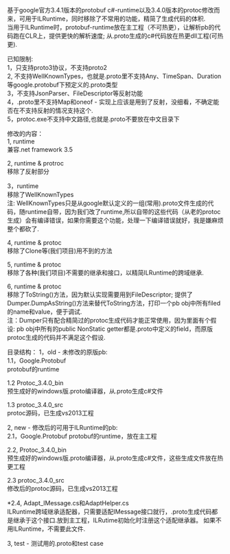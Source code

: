 基于google官方3.4.1版本的protobuf c#-runtime以及3.4.0版本的protoc修改而来，可用于ILRuntime，同时移除了不常用的功能，精简了生成代码的体积.  
当用于ILRuntime时，protobuf-runtime放在主工程（不可热更），让解析pb的代码跑在CLR上，提供更快的解析速度; 从.proto生成的c#代码放在热更dll工程(可热更).  

已知限制:  
  1，只支持proto3协议，不支持proto2  
  2, 不支持WellKnownTypes，也就是.proto里不支持Any、TimeSpan、Duration等google.protobuf下预定义的.proto类型  
  3，不支持JsonParser、FileDescriptor等反射功能  
  4，.proto里不支持Map和oneof - 实现上应该是用到了反射，没细看，不确定能否在不支持反射的情况支持这个.  
  5，protoc.exe不支持中文路径,也就是.proto不要放在中文目录下  

修改的内容：  
  1, runtime   
     兼容.net framework 3.5
  
  2, runtime & protroc   
     移除了反射部分

  3，runtime    
     移除了WellKnownTypes   
     注: WellKnownTypes只是从google默认定义的一组(常用).proto文件生成的代码，随runtime自带，因为我们改了runtime,所以自带的这些代码（从老的protoc生成）会有编译错误，如果你需要这个功能，处理一下编译错误就好，我是嫌麻烦整个都砍了.   

  4, runtime & protoc   
     移除了Clone等(我们项目)用不到的方法
     
  5, runtime & protoc   
     移除了各种(我们项目)不需要的继承和接口，以精简ILRuntime的跨域继承.   
  
  6, runtime & protoc   
     移除了ToString()方法，因为默认实现需要用到FileDescriptor; 提供了Dumper.DumpAsString()方法来替代ToString方法，打印一个pb obj中所有filed的name和value，便于调试.   
     注：Dumper只有配合精简过的protoc生成代码才能正常使用，因为里面有个假设: pb obj中所有的public NonStatic getter都是.proto中定义的field，而原版protoc生成的代码并不满足这个假设.


目录结构：
1，old - 未修改的原版pb:  
   1.1，Google.Protobuf  
       protobuf的runtime  

   1.2  Protoc_3.4.0_bin  
       预生成好的windows版.proto编译器，从.proto生成c#文件

   1.3 protoc_3.4.0_src  
       protoc源码，已生成vs2013工程

2, new - 修改后的可用于ILRuntime的pb:  
  2.1，Google.Protobuf
       protobuf的runtime，放在主工程
  
  2.2, Protoc_3.4.0_bin  
      预生成好的windows版.proto编译器，从.proto生成c#文件，这些生成文件放在热更工程

  2.3 protoc_3.4.0_src  
     修改后的protoc源码，已生成vs2013工程
  
  *2.4, Adapt_IMessage.cs和AdaptHelper.cs  
      ILRuntime跨域继承适配器，只需要适配IMessage接口就行，.proto生成代码都是继承于这个接口.放到主工程，ILRutime初始化时注册这个适配继承器。
      如果不用ILRuntime，不需要此文件.

3, test - 测试用的.proto和test case  




